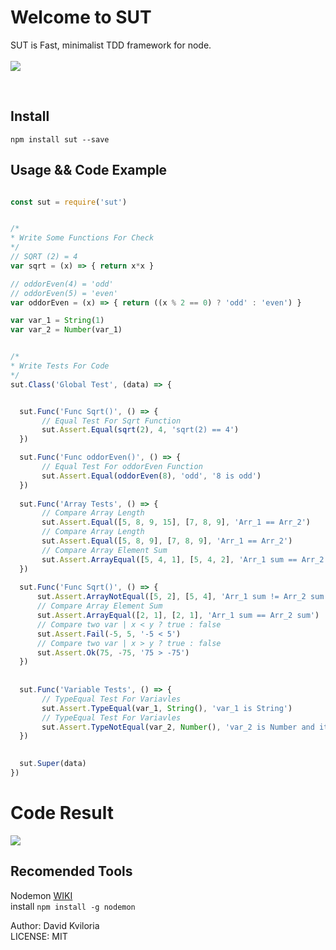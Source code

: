 # Welcome to SUT

SUT is Fast, minimalist TDD framework for node. <br /> <br />
<img src="https://travis-ci.org/DatoKviloria/sut.svg?branch=master" />

<br />

## Install
```
npm install sut --save
```

## Usage && Code Example

```javascript

const sut = require('sut')


/*
* Write Some Functions For Check
*/
// SQRT (2) = 4
var sqrt = (x) => { return x*x }

// oddorEven(4) = 'odd'
// oddorEven(5) = 'even'
var oddorEven = (x) => { return ((x % 2 == 0) ? 'odd' : 'even') }

var var_1 = String(1)
var var_2 = Number(var_1)


/*
* Write Tests For Code
*/
sut.Class('Global Test', (data) => {


  sut.Func('Func Sqrt()', () => {
       // Equal Test For Sqrt Function
       sut.Assert.Equal(sqrt(2), 4, 'sqrt(2) == 4')
  })

  sut.Func('Func oddorEven()', () => {
	   // Equal Test For oddorEven Function
       sut.Assert.Equal(oddorEven(8), 'odd', '8 is odd')
  })
  
  sut.Func('Array Tests', () => {
       // Compare Array Length
       sut.Assert.Equal([5, 8, 9, 15], [7, 8, 9], 'Arr_1 == Arr_2')
       // Compare Array Length
       sut.Assert.Equal([5, 8, 9], [7, 8, 9], 'Arr_1 == Arr_2')
       // Compare Array Element Sum
       sut.Assert.ArrayEqual([5, 4, 1], [5, 4, 2], 'Arr_1 sum == Arr_2 sum')
  })
  
  sut.Func('Func Sqrt()', () => {
      sut.Assert.ArrayNotEqual([5, 2], [5, 4], 'Arr_1 sum != Arr_2 sum') 
      // Compare Array Element Sum
      sut.Assert.ArrayEqual([2, 1], [2, 1], 'Arr_1 sum == Arr_2 sum')
      // Compare two var | x < y ? true : false
      sut.Assert.Fail(-5, 5, '-5 < 5')
      // Compare two var | x > y ? true : false
      sut.Assert.Ok(75, -75, '75 > -75')
  })
  
  
  sut.Func('Variable Tests', () => {
	   // TypeEqual Test For Variavles
       sut.Assert.TypeEqual(var_1, String(), 'var_1 is String')
       // TypeEqual Test For Variavles   
       sut.Assert.TypeNotEqual(var_2, Number(), 'var_2 is Number and it will fail')
  })

  
  sut.Super(data)
})

```
# Code Result
<img src="https://s18.postimg.org/l8nu0abs9/passed.png" />


## Recomended Tools
  Nodemon [WIKI](https://www.npmjs.com/package/nodemon) <br />
  install ``` npm install -g nodemon  ```

Author: David Kviloria <br />
LICENSE: MIT
